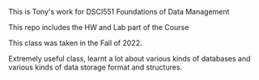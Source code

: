This is Tony's work for DSCI551 Foundations of Data Management

This repo includes the HW and Lab part of the Course

This class was taken in the Fall of 2022.

Extremely useful class, learnt a lot about various kinds of databases and various kinds of data storage format and structures.